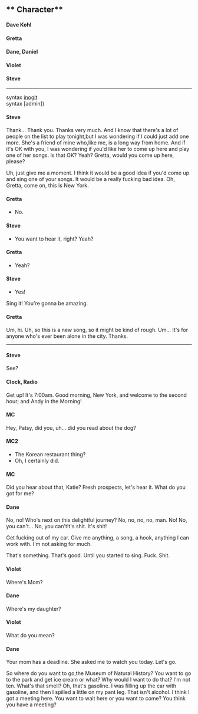 ## ** Character**

#### Dave Kohl
#### Gretta
#### Dane, Daniel
#### Violet
#### Steve

***

syntax [inogit](https://inoxgit.github.io/)  
syntax [admin])

#### Steve
Thank... Thank you.
Thanks very much.
And I know that there's a lot of people
on the list to play tonight,but I was wondering if I could just add one more.
She's a friend of mine who,like me, is a long way from home.
And if it's OK with you,
I was wondering if you'd like her to come up here and
play one of her songs.
Is that OK? Yeah?
Gretta, would you come up here, please?

Uh, just give me a moment.
I think it would be a good idea if you'd come up and sing one of your songs.
It would be a really fucking bad idea.
Oh, Gretta, come on,
this is New York.

#### Gretta
- No.

#### Steve
- You want to hear it, right?
Yeah?

#### Gretta
- Yeah?

#### Steve
- Yes!

Sing it!
You're gonna be amazing.

#### Gretta
Um, hi.
Uh, so this is a new song,
so it might be kind of rough.
Um... It's for anyone who's ever been alone in the city.
Thanks.

***
#### Steve
See?


#### Clock, Radio
Get up!
It's 7:00am.
Good morning, New York, and welcome to the second hour; and Andy in the Morning!

#### MC
Hey, Patsy, did you, uh... did you read about the dog?
#### MC2
- The Korean restaurant thing?
- Oh, I certainly did.

#### MC
Did you hear about that, Katie?
Fresh prospects, let's hear it.
What do you got for me?

#### Dane
No, no!
Who's next on this delightful journey?
No, no, no, no, man.
No!
No, you can't...
No, you can't!t's shit. It's shit!

Get fucking out of my car.
Give me anything, a song, a hook, anything I can work with.
I'm not asking for much.

That's something.
That's good.
Until you started to sing.
Fuck.
Shit.

#### Violet
Where's Mom?

#### Dane
Where's my daughter?

#### Violet
What do you mean?

#### Dane
Your mom has a deadline.
She asked me to watch you today.
Let's go.

So where do you want to go,the Museum of Natural History?
You want to go to the park
and get ice cream or what?
Why would I want to do that?
I'm not ten.
What's that smell?
Oh, that's gasoline. I was filling up
the car with gasoline,
and then I spilled
a little on my pant leg.
That isn't alcohol.
I think I got a meeting here.
You want to wait here
or you want to come?
You think you have a meeting?
